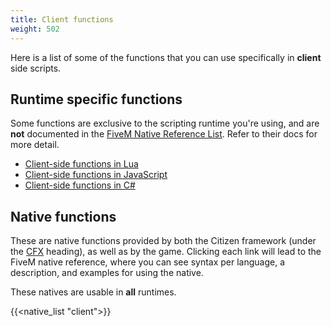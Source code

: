 ```yaml
---
title: Client functions
weight: 502
---
```


Here is a list of some of the functions that you can use specifically in **client** side scripts.

Runtime specific functions
--------------------------
Some functions are exclusive to the scripting runtime you're using, and are **not** documented
in the [FiveM Native Reference List](https://runtime.fivem.net/doc/reference.html). Refer to their docs for more detail.

- [Client-side functions in Lua](/scripting-reference/runtimes/lua/client-functions)
- [Client-side functions in JavaScript](/scripting-reference/runtimes/javascript/client-functions)
- [Client-side functions in C#](/scripting-reference/runtimes/csharp/client-functions)

Native functions
----------------
These are native functions provided by both the Citizen framework (under the [CFX](#cfx) heading), as well as by the
game. Clicking each link will lead to the FiveM native reference, where you can see syntax per language, a description,
and examples for using the native.

These natives are usable in **all** runtimes.

{{<native_list "client">}}
